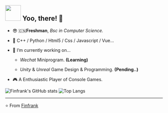 ## <img src="https://raw.githubusercontent.com/alexnaiman/alexnaiman/master/resources/welcomeglitch.gif" width="50px" /> Yoo, there! 👀



- 😎 🇨🇳**Freshman**, _Bsc in Computer Science._
- 🌱 C++ / Python / Html5 / Css / Javascript / Vue...


- 🤔 I’m currently working on...
  - _Wechat_ Miniprogram. **(Learning)**
  
  - _Unity_ & _Unreal_ Game Design & Programming. **(Pending..)**
  
- 🎮 A Enthusiastic Player of Console Games.

<!--## ⚡ Fun fact
- 😏 A Enthusiastic Fan of Console Games.

- 💕 _ARPG,JRPG_ and _FPS_ Lover.

- 🎮 Welcome To -->

![Finfrank's GitHub stats](https://github-readme-stats.vercel.app/api?username=Finfrank&show_icons=true&theme=vue)
![Top Langs](https://github-readme-stats.vercel.app/api/top-langs/?username=Finfrank&layout=compact&theme=vue)

---
⭐️ From [Finfrank](https://github.com/Finfrank)
